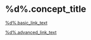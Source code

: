# %d%.concept_title

[%d%.basic_link_text](concepts/basic)

[%d%.advanced_link_text](concepts/advanced)

